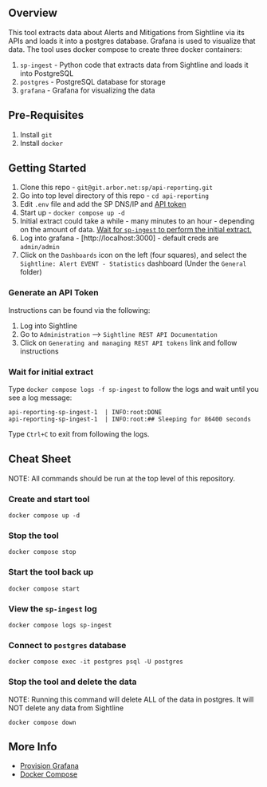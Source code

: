 ## Overview
This tool extracts data about Alerts and Mitigations from Sightline via its APIs and loads it into a postgres database. Grafana is used to visualize that data. The tool uses docker compose to create three docker containers:

1. `sp-ingest` - Python code that extracts data from Sightline and loads it into PostgreSQL
2. `postgres` - PostgreSQL database for storage
3. `grafana` - Grafana for visualizing the data

## Pre-Requisites
1. Install `git`
2. Install `docker`

## Getting Started
1. Clone this repo - `git@git.arbor.net:sp/api-reporting.git`
1. Go into top level directory of this repo - `cd api-reporting`
1. Edit `.env` file and add the SP DNS/IP and [API token](#generate-an-api-token)
1. Start up - `docker compose up -d`
1. Initial extract could take a while - many minutes to an hour - depending on the amount of data. [Wait for `sp-ingest` to perform the initial extract.](#wait-for-initial-extract)
1. Log into grafana - [http://localhost:3000] - default creds are `admin/admin`
1. Click on the `Dashboards` icon on the left (four squares), and select the `Sightline: Alert EVENT - Statistics` dashboard (Under the `General` folder)

### Generate an API Token
Instructions can be found via the following:

1. Log into Sightline
1. Go to `Administration` --> `Sightline REST API Documentation`
1. Click on `Generating and managing REST API tokens` link and follow instructions

### Wait for initial extract
Type `docker compose logs -f sp-ingest` to follow the logs and wait until you see a log message:

```
api-reporting-sp-ingest-1  | INFO:root:DONE
api-reporting-sp-ingest-1  | INFO:root:## Sleeping for 86400 seconds
```
Type `Ctrl+C` to exit from following the logs.

## Cheat Sheet
NOTE: All commands should be run at the top level of this repository.
### Create and start tool
`docker compose up -d`
### Stop the tool
`docker compose stop`
### Start the tool back up
`docker compose start`
### View the `sp-ingest` log
`docker compose logs sp-ingest`
### Connect to `postgres` database
`docker compose exec -it postgres psql -U postgres` 
### Stop the tool and delete the data
NOTE: Running this command will delete ALL of the data in postgres. It will NOT delete any data from Sightline

`docker compose down`

## More Info
* [Provision Grafana](https://grafana.com/docs/grafana/latest/administration/provisioning/)
* [Docker Compose](https://docs.docker.com/compose/)